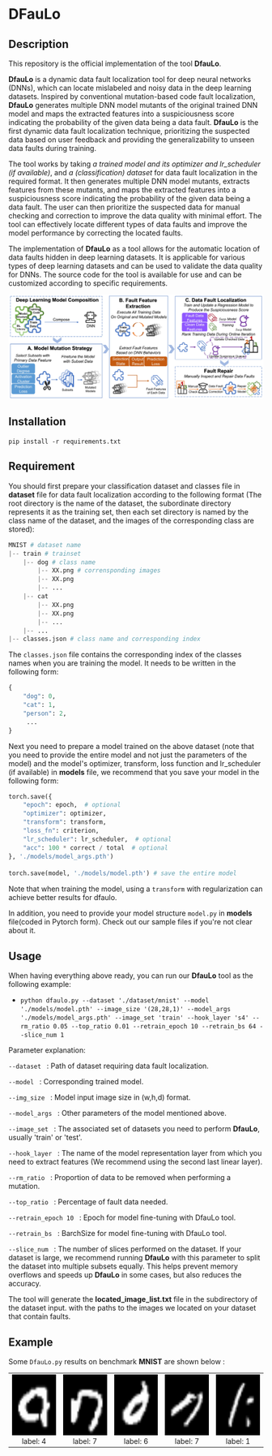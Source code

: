 # DFauLo 

## Description
This repository is the official implementation of the tool **DfauLo**.

**DfauLo** is a dynamic data fault localization tool for deep neural networks (DNNs), which can locate mislabeled and noisy data in the deep learning datasets. Inspired by conventional mutation-based code fault localization, **DfauLo** generates multiple DNN model mutants of the original trained DNN model and maps the extracted features into a suspiciousness score indicating the probability of the given data being a data fault. **DfauLo** is the first dynamic data fault localization technique, prioritizing the suspected data based on user feedback and providing the generalizability to unseen data faults during training.

The tool works by taking *a trained model and its optimizer and lr_scheduler (if available)*, and *a (classification) dataset* for data fault localization in the required format. It then generates multiple DNN model mutants, extracts features from these mutants, and maps the extracted features into a suspiciousness score indicating the probability of the given data being a data fault. The user can then prioritize the suspected data for manual checking and correction to improve the data quality with minimal effort. The tool can effectively locate different types of data faults and improve the model performance by correcting the located faults.

The implementation of **DfauLo** as a tool allows for the automatic location of data faults hidden in deep learning datasets. It is applicable for various types of deep learning datasets and can be used to validate the data quality for DNNs. The source code for the tool is available for use and can be customized according to specific requirements.


![overview](./pictures/overviewISSTA-v1.jpg) 

[comment]: <> (## Sequence of code execution in the repository)

[comment]: <> (```mermaid)

[comment]: <> (graph LR)

[comment]: <> (cifar10_gendata --> cifar10_train;)

[comment]: <> (cifar10_train --> cifar10_Outlier;)

[comment]: <> (cifar10_train --> cifar10_Activation;)

[comment]: <> (cifar10_train --> cifar10_PreLoss;)

[comment]: <> (cifar10_Outlier --> cifar10_mutation;)

[comment]: <> (cifar10_Activation --> cifar10_mutation;)

[comment]: <> (cifar10_PreLoss --> cifar10_mutation;)

[comment]: <> (cifar10_mutation --> cifar10_DFauLo;)

[comment]: <> (```)
## Installation
`pip install -r requirements.txt`

## Requirement
You should first prepare your classification dataset and classes file in **dataset** file for data fault localization according to the following format (The root directory is the name of the dataset, the subordinate directory represents it as the training set, then each set directory is named by the class name of the dataset, and the images of the corresponding class are stored):
```python
MNIST # dataset name
|-- train # trainset
    |-- dog # class name
        |-- XX.png # corrensponding images
        |-- XX.png
        |-- ...
    |-- cat
        |-- XX.png
        |-- XX.png
        |-- ...
    |-- ...
|-- classes.json # class name and corresponding index
```
The `classes.json` file contains the corresponding index of the classes names when you are training the model. It needs to be written in the following form:
```python
{
    "dog": 0,
    "cat": 1,
    "person": 2,
     ...
}
```
Next you need to prepare a model trained on the above dataset (note that you need to provide the entire model and not just the parameters of the model) and the model's 
optimizer, transform, loss function and lr_scheduler (if available) in **models** file, we recommend that you save your model in the following form:
```python
torch.save({
    "epoch": epoch,  # optional
    "optimizer": optimizer,
    "transform": transform,
    "loss_fn": criterion,
    "lr_scheduler": lr_scheduler,  # optional
    "acc": 100 * correct / total  # optional
}, './models/model_args.pth')

torch.save(model, './models/model.pth') # save the entire model
```
Note that when training the model, using a `transform` with regularization can achieve better results for dfaulo.

In addition, you need to provide your model structure `model.py` in **models** file(coded in Pytorch form). Check out our sample files if you're not clear about it.

## Usage
When having everything above ready, you can run our **DfauLo** tool as the following example:
+ `python dfaulo.py --dataset './dataset/mnist' --model './models/model.pth' --image_size '(28,28,1)' --model_args './models/model_args.pth' --image_set 'train' --hook_layer 's4' --rm_ratio 0.05 --top_ratio 0.01 --retrain_epoch 10 --retrain_bs 64
--slice_num 1
 `

Parameter explanation:

`--dataset ` : Path of dataset requiring data fault localization.

`--model ` : Corresponding trained model.

`--img_size ` : Model input image size in (w,h,d) format.

`--model_args ` : Other parameters of the model mentioned above.

`--image_set ` : The associated set of datasets you need to perform **DfauLo**, usually 'train' or 'test'.

`--hook_layer ` : The name of the model representation layer from which you need to extract features (We recommend using the second last linear layer).

`--rm_ratio ` : Proportion of data to be removed when performing a mutation.

`--top_ratio ` : Percentage of fault data needed.

`--retrain_epoch 10 ` : Epoch for model fine-tuning with DfauLo tool.

`--retrain_bs ` : BarchSize for model fine-tuning with DfauLo tool.

`--slice_num ` : The number of slices performed on the dataset. If your dataset is large, we recommend running **DfauLo** with this parameter to split the dataset into multiple subsets equally. This helps prevent memory overflows and speeds up **DfauLo** in some cases, but also reduces the accuracy.

The tool will generate the **located_image_list.txt** file in the subdirectory of the dataset input. with the paths to the images we located on your dataset that contain faults.

## Example
Some `DfauLo.py` results on benchmark **MNIST** are shown below :
<div><table frame=void>	<!--用了<div>进行封装-->
	<tr>
        <td><div><center>	<!--每个格子内是图片加标题-->
        	<img src="./pictures/DFaLo_offline_result/2_label_4.png"
                 height="120"/>	<!--高度设置-->
        	<br>	<!--换行-->
        	label: 4	<!--标题1-->
        </center></div></td>    
     	<td><div><center>	<!--第二张图片-->
    		<img src="./pictures/DFaLo_offline_result/8_label_7.png"
                 height="120"/>	
    		<br>
    		label: 7
        </center></div></td>
        <td><div><center>	<!--每个格子内是图片加标题-->
        	<img src="./pictures/DFaLo_offline_result/15_label_6.png"
                 height="120"/>	<!--高度设置-->
        	<br>	<!--换行-->
        	label: 6	<!--标题1-->
        </center></div></td> 
        <td><div><center>	<!--每个格子内是图片加标题-->
        	<img src="./pictures/DFaLo_offline_result/21_label_7.png"
                 height="120"/>	<!--高度设置-->
        	<br>	<!--换行-->
        	label: 7	<!--标题1-->
        </center></div></td> 
        <td><div><center>	<!--每个格子内是图片加标题-->
        	<img src="./pictures/DFaLo_offline_result/45_label_1.png"
                 height="120"/>	<!--高度设置-->
        	<br>	<!--换行-->
        	label: 1	<!--标题1-->
        </center></div></td> 
	</tr>
</table></div>







